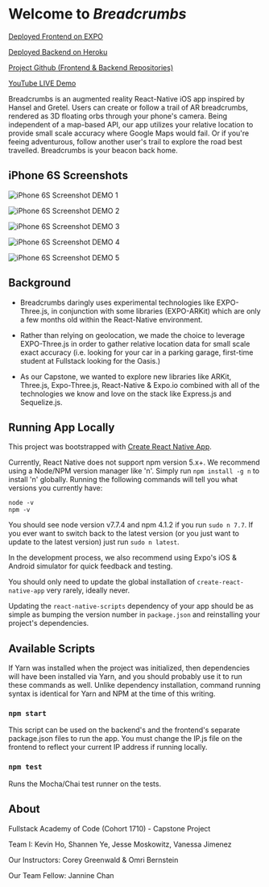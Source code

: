 # Welcome to _Breadcrumbs_

[Deployed Frontend on EXPO](https://expo.io/@hokevins/breadcrumbs)

[Deployed Backend on Heroku](https://breadcrumbs.herokuapp.com/)

[Project Github (Frontend & Backend Repositories)](https://github.com/fsa-1710-breadcrumbs)

[YouTube LIVE Demo](https://www.youtube.com/watch?v=N-uAW3FQRbA)

Breadcrumbs is an augmented reality React-Native iOS app inspired by Hansel and Gretel.  Users can create or follow a trail of AR breadcrumbs, rendered as 3D floating orbs through your phone's camera.  Being independent of a map-based API, our app utilizes your relative location to provide small scale accuracy where Google Maps would fail.  Or if you're feeing adventurous, follow another user's trail to explore the road best travelled.  Breadcrumbs is your beacon back home.

## iPhone 6S Screenshots

![iPhone 6S Screenshot DEMO 1](assets/breadcrumbsScreenshot01.png)


![iPhone 6S Screenshot DEMO 2](assets/breadcrumbsScreenshot02.png)


![iPhone 6S Screenshot DEMO 3](assets/breadcrumbsScreenshot03.png)


![iPhone 6S Screenshot DEMO 4](assets/breadcrumbsScreenshot04.png)


![iPhone 6S Screenshot DEMO 5](assets/breadcrumbsScreenshot05.png)

## Background

* Breadcrumbs daringly uses experimental technologies like EXPO-Three.js, in conjunction with some libraries (EXPO-ARKit) which are only a few months old within the React-Native environment.

* Rather than relying on geolocation, we made the choice to leverage EXPO-Three.js in order to gather relative location data for small scale exact accuracy (i.e. looking for your car in a parking garage, first-time student at Fullstack looking for the Oasis.)

* As our Capstone, we wanted to explore new libraries like ARKit, Three.js, Expo-Three.js, React-Native & Expo.io combined with all of the technologies we know and love on the stack like Express.js and Sequelize.js.

## Running App Locally

This project was bootstrapped with [Create React Native App](https://github.com/react-community/create-react-native-app).

Currently, React Native does not support npm version 5.x+.
We recommend using a Node/NPM version manager like 'n'.
Simply run `npm install -g n` to install 'n' globally.
Running the following commands will tell you what versions you currently have:
```
node -v
npm -v
```
You should see node version v7.7.4 and npm 4.1.2 if you run `sudo n 7.7`.
If you ever want to switch back to the latest version (or you just want to update to the latest version) just run `sudo n latest`.

In the development process, we also recommend using Expo's iOS & Android simulator for quick feedback and testing.

You should only need to update the global installation of `create-react-native-app` very rarely, ideally never.

Updating the `react-native-scripts` dependency of your app should be as simple as bumping the version number in `package.json` and reinstalling your project's dependencies.

## Available Scripts

If Yarn was installed when the project was initialized, then dependencies will have been installed via Yarn, and you should probably use it to run these commands as well. Unlike dependency installation, command running syntax is identical for Yarn and NPM at the time of this writing.

### `npm start`

This script can be used on the backend's and the frontend's separate package.json files to run the app.  You must change the IP.js file on the frontend to reflect your current IP address if running locally.

### `npm test`

Runs the Mocha/Chai test runner on the tests.

## About

Fullstack Academy of Code (Cohort 1710) - Capstone Project

Team I:  Kevin Ho, Shannen Ye, Jesse Moskowitz, Vanessa Jimenez

Our Instructors:  Corey Greenwald & Omri Bernstein

Our Team Fellow:  Jannine Chan

